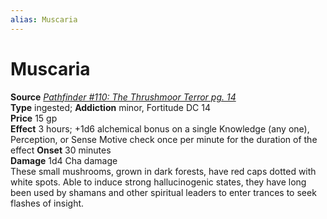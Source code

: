 ```yaml
---
alias: Muscaria
---
```


# Muscaria

**Source** [_Pathfinder #110: The Thrushmoor Terror pg. 14_](http://paizo.com/products/btpy9l3g)  
**Type** ingested; **Addiction** minor, Fortitude DC 14  
**Price** 15 gp  
**Effect** 3 hours; +1d6 alchemical bonus on a single Knowledge (any one), Perception, or Sense Motive check once per minute for the duration of the effect **Onset** 30 minutes  
**Damage** 1d4 Cha damage  
These small mushrooms, grown in dark forests, have red caps dotted with white spots. Able to induce strong hallucinogenic states, they have long been used by shamans and other spiritual leaders to enter trances to seek flashes of insight.
